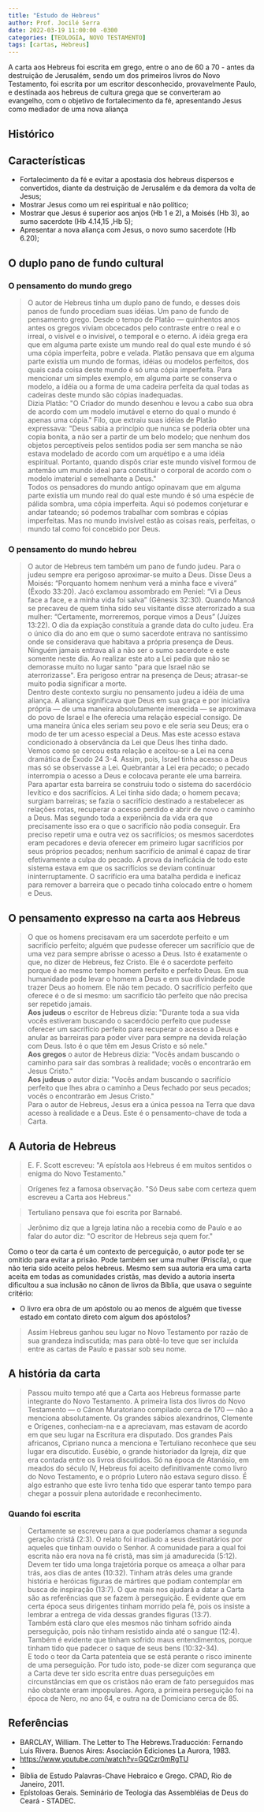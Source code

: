 ```yaml
---
title: "Estudo de Hebreus"
author: Prof. Jocilé Serra
date: 2022-03-19 11:00:00 -0300
categories: [TEOLOGIA, NOVO TESTAMENTO]
tags: [cartas, Hebreus]
---
```


A carta aos Hebreus foi escrita em grego, entre o ano de 60 a 70 - antes da destruição de Jerusalém, sendo um dos primeiros livros do Novo Testamento, foi escrita por um escritor desconhecido, provavelmente Paulo, e destinada aos hebreus de cultura grega que se converteram ao evangelho, com o objetivo de fortalecimento da fé, apresentando Jesus como mediador de uma nova aliança

## Histórico

## Características

- Fortalecimento da fé e evitar a apostasia dos hebreus dispersos e convertidos, diante da destruição de Jerusalém e da demora da volta de Jesus;
- Mostrar Jesus como um rei espiritual e não político;
- Mostrar que Jesus é superior aos anjos (Hb 1 e 2), a Moisés (Hb 3), ao sumo sacerdote (Hb 4.14,15 ,Hb 5);
- Apresentar a nova aliança com Jesus, o novo sumo sacerdote (Hb 6.20);

## O duplo pano de fundo cultural

### O pensamento do mundo grego
> O autor de Hebreus tinha um duplo pano de fundo, e desses dois
panos de fundo procediam suas idéias. Um pano de fundo de pensamento
grego. Desde o tempo de Platão — quinhentos anos antes os gregos
viviam obcecados pelo contraste entre o real e o irreal, o visível e o
invisível, o temporal e o eterno. A idéia grega era que em alguma parte
existe um mundo real do qual este mundo é só uma cópia imperfeita,
pobre e velada. Platão pensava que em alguma parte existia um mundo
de formas, idéias ou modelos perfeitos, dos quais cada coisa deste
mundo é só uma cópia imperfeita. Para mencionar um simples exemplo,
em alguma parte se conserva o modelo, a idéia ou a forma de uma
cadeira perfeita da qual todas as cadeiras deste mundo são cópias
inadequadas.\
Dizia Platão: "O Criador do mundo desenhou e levou a cabo sua
obra de acordo com um modelo imutável e eterno do qual o mundo é
apenas uma cópia." Filo, que extraiu suas idéias de Platão expressava:
"Deus sabia a princípio que nunca se poderia obter una copia bonita, a
não ser a partir de um belo modelo; que nenhum dos objetos perceptíveis
pelos sentidos podia ser sem mancha se não estava modelado de acordo 
com um arquétipo e a uma idéia espiritual. Portanto, quando dispôs criar
este mundo visível formou de antemão um mundo ideal para constituir o
corporal de acordo com o modelo imaterial e semelhante a Deus."\
Todos os pensadores do mundo antigo opinavam que em alguma
parte existia um mundo real do qual este mundo é só uma espécie de
pálida sombra, uma cópia imperfeita. Aqui só podemos conjeturar e
andar tateando; só podemos trabalhar com sombras e cópias imperfeitas.
Mas no mundo invisível estão as coisas reais, perfeitas, o mundo tal
como foi concebido por Deus.

### O pensamento do mundo hebreu

> O autor de Hebreus tem também um pano de fundo judeu. Para o
judeu sempre era perigoso aproximar-se muito a Deus. Disse Deus a
Moisés: “Porquanto homem nenhum verá a minha face e viverá” (Êxodo
33:20). Jacó exclamou assombrado em Peniel: “Vi a Deus face a face, e
a minha vida foi salva” (Gênesis 32:30). Quando Manoá se precaveu de
quem tinha sido seu visitante disse aterrorizado a sua mulher:
“Certamente, morreremos, porque vimos a Deus” (Juízes 13:22). O dia
da expiação constituía a grande data do culto judeu. Era o único dia do
ano em que o sumo sacerdote entrava no santíssimo onde se considerava
que habitava a própria presença de Deus. Ninguém jamais entrava ali a
não ser o sumo sacerdote e este somente neste dia. Ao realizar este ato a
Lei pedia que não se demorasse muito no lugar santo "para que Israel
não se aterrorizasse". Era perigoso entrar na presença de Deus; atrasar-se
muito podia significar a morte.\
Dentro deste contexto surgiu no pensamento judeu a idéia de uma
aliança. A aliança significava que Deus em sua graça e por iniciativa
própria — de uma maneira absolutamente imerecida — se aproximava
do povo de Israel e lhe oferecia uma relação especial consigo. De uma
maneira única eles seriam seu povo e ele seria seu Deus; era o modo de
ter um acesso especial a Deus. Mas este acesso estava condicionado à
observância da Lei que Deus lhes tinha dado.\
Vemos como se cercou esta relação e aceitou-se a Lei na cena
dramática de Êxodo 24 3-4. Assim, pois, Israel tinha acesso a Deus mas
só se observasse a Lei. Quebrantar a Lei era pecado; o pecado
interrompia o acesso a Deus e colocava perante ele uma barreira. Para
apartar esta barreira se construiu todo o sistema do sacerdócio levítico e
dos sacrifícios. A Lei tinha sido dada; o homem pecava; surgiam
barreiras; se fazia o sacrifício destinado a restabelecer as relações rotas,
recuperar o acesso perdido e abrir de novo o caminho a Deus. Mas
segundo toda a experiência da vida era que precisamente isso era o que o
sacrifício não podia conseguir. Era preciso repetir uma e outra vez os
sacrifícios; os mesmos sacerdotes eram pecadores e devia oferecer em
primeiro lugar sacrifícios por seus próprios pecados; nenhum sacrifício
de animal é capaz de tirar efetivamente a culpa do pecado. A prova da
ineficácia de todo este sistema estava em que os sacrifícios se deviam
continuar ininterruptamente. O sacrifício era uma batalha perdida e
ineficaz para remover a barreira que o pecado tinha colocado entre o
homem e Deus.

## O pensamento expresso na carta aos Hebreus

> O que os homens precisavam era um sacerdote perfeito e um
sacrifício perfeito; alguém que pudesse oferecer um sacrifício que de
uma vez para sempre abrisse o acesso a Deus. Isto é exatamente o que,
no dizer de Hebreus, fez Cristo. Ele é o sacerdote perfeito porque é ao
mesmo tempo homem perfeito e perfeito Deus. Em sua humanidade
pode levar o homem a Deus e em sua divindade pode trazer Deus ao
homem. Ele não tem pecado. O sacrifício perfeito que oferece é o de si
mesmo: um sacrifício tão perfeito que não precisa ser repetido jamais.\
**Aos judeus** o escritor de Hebreus dizia: "Durante toda a sua vida vocês
estiveram buscando o sacerdócio perfeito que pudesse oferecer um
sacrifício perfeito para recuperar o acesso a Deus e anular as barreiras
para poder viver para sempre na devida relação com Deus. Isto é o que
têm em Jesus Cristo e só nele."\
**Aos gregos** o autor de Hebreus dizia: "Vocês andam buscando o
caminho para sair das sombras à realidade; vocês o encontrarão em Jesus
Cristo."\
**Aos judeus** o autor dizia: "Vocês andam buscando o sacrifício
perfeito que lhes abra o caminho a Deus fechado por seus pecados;
vocês o encontrarão em Jesus Cristo." \
Para o autor de Hebreus, Jesus era
a única pessoa na Terra que dava acesso à realidade e a Deus. Este é o
pensamento-chave de toda a Carta.

## A Autoria de Hebreus

> E. F. Scott escreveu: "A epístola aos Hebreus é em muitos sentidos o
enigma do Novo Testamento."

> Orígenes fez a famosa observação. "Só Deus sabe com certeza
quem escreveu a Carta aos Hebreus."

> Tertuliano pensava que foi escrita por Barnabé.

> Jerônimo diz que a Igreja latina não a recebia como de Paulo
e ao falar do autor diz: "O escritor de Hebreus seja quem for."


Como o teor da carta é um contexto de perceguição, o autor pode ter se omitido para evitar a prisão. Pode também ser uma mulher (Priscila), o que não teria sido aceito pelos hebreus. Mesmo sem sua autoria era uma carta aceita em todas as comunidades cristãs, mas devido a autoria inserta dificultou a sua inclusão no cânon de livros da Bíblia, que usava o seguinte critério:
- O livro era obra de um apóstolo ou ao menos de alguém
que tivesse estado em contato direto com algum dos apóstolos?

> Assim Hebreus ganhou seu lugar no Novo Testamento por razão de sua grandeza indiscutida; mas para obtê-lo teve que ser incluída entre as cartas de Paulo e passar sob seu nome.

## A história da carta 

> Passou muito tempo até que a Carta aos Hebreus formasse parte integrante do Novo Testamento. A
primeira lista dos livros do Novo Testamento — o Cânon Muratoriano
compilado cerca de 170 — não a menciona absolutamente. Os grandes
sábios alexandrinos, Clemente e Orígenes, conheciam-na e a apreciavam,
mas estavam de acordo em que seu lugar na Escritura era disputado. Dos
grandes Pais africanos, Cipriano nunca a menciona e Tertuliano
reconhece que seu lugar era discutido. Eusébio, o grande historiador da
Igreja, diz que era contada entre os livros discutidos. Só na época de
Atanásio, em meados do século IV, Hebreus foi aceito definitivamente
como livro do Novo Testamento, e o próprio Lutero não estava seguro
disso. É algo estranho que este livro tenha tido que esperar tanto tempo
para chegar a possuir plena autoridade e reconhecimento.

### Quando foi escrita

> Certamente se escreveu para a que poderíamos chamar a segunda
geração cristã (2:3). O relato foi irradiado a seus destinatários por
aqueles que tinham ouvido o Senhor. A comunidade para a qual foi
escrita não era nova na fé cristã, mas sim já amadurecida (5:12). Devem
ter tido uma longa trajetória porque os ameaça a olhar para trás, aos dias
de antes (10:32). Tinham atrás deles uma grande história e heróicas
figuras de mártires que podiam contemplar em busca de inspiração
(13:7). O que mais nos ajudará a datar a Carta são as referências que se
fazem à perseguição. É evidente que em certa época seus dirigentes
tinham morrido pela fé, pois os insiste a lembrar a entrega de vida dessas
grandes figuras (13:7).\
Também está claro que eles mesmos não tinham
sofrido ainda perseguição, pois não tinham resistido ainda até o sangue (12:4). 
Também é evidente que tinham sofrido maus entendimentos,
porque tinham tido que padecer o saque de seus bens (10:32-34).\
E todo o teor da Carta patenteia que se está perante o risco iminente
de uma perseguição. Por tudo isto, pode-se dizer com segurança que a
Carta deve ter sido escrita entre duas perseguições em circunstâncias em
que os cristãos não eram de fato perseguidos mas não obstante eram
impopulares. Agora, a primeira perseguição foi na época de Nero, no ano
64, e outra na de Domiciano cerca de 85.

## Referências

- BARCLAY, William. The Letter to The Hebrews.Traducción: Fernando Luis Rivera. Buenos Aires: Asociación Ediciones La Aurora, 1983. 
- https://www.youtube.com/watch?v=GQCzr0mRgTU
-
- Bíblia de Estudo Palavras-Chave Hebraico e Grego. CPAD, Rio de Janeiro, 2011.
- Epístoloas Gerais. Seminário de Teologia das Assembléias de Deus do Ceará - STADEC.
 